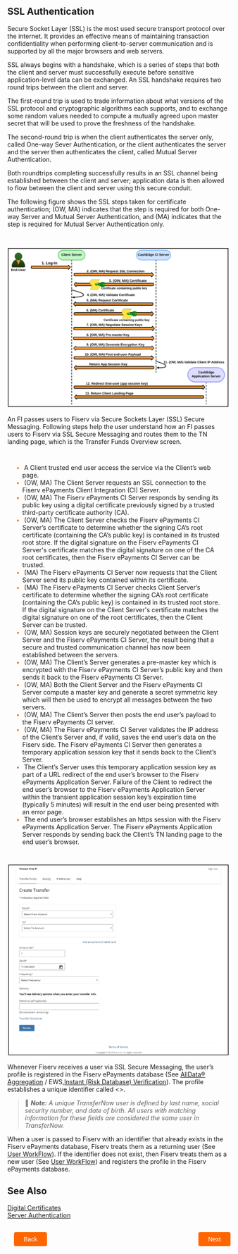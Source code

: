 ## SSL Authentication 



Secure Socket Layer (SSL) is the most used secure transport protocol over the internet. It provides an effective means of maintaining transaction confidentiality when performing client-to-server communication and is supported by all the major browsers and web servers.     

SSL always begins with a handshake, which is a series of steps that both the client and server must successfully execute before sensitive application-level data can be exchanged. An SSL handshake requires two round trips between the client and server.     

The first-round trip is used to trade information about what versions of the SSL protocol and cryptographic algorithms each supports, and to exchange some random values needed to compute a mutually agreed upon master secret that will be used to prove the freshness of the handshake.      

The second-round trip is when the client authenticates the server only, called One-way Sever Authentication, or the client authenticates the server and the server then authenticates the client, called Mutual Server Authentication.      

Both roundtrips completing successfully results in an SSL channel being established between the client and server; application data is then allowed to flow between the client and server using this secure conduit.     

The following figure shows the SSL steps taken for certificate authentication; (OW, MA) indicates that the step is required for both One-way Server and Mutual Server Authentication, and (MA) indicates that the step is required for Mutual Server Authentication only.     




 
 <center>
 <br/>
  
![image](../../../assets/images/SSL-Authentication.png) <br/>


</center>
 
An FI passes users to Fiserv via Secure Sockets Layer (SSL) Secure Messaging. Following steps help the user understand how an FI passes users to Fiserv via SSL Secure Messaging and routes them to the TN landing page, which is the Transfer Funds Overview screen. 

<div class="card-body">
    <ul>
        <li>
            A Client trusted end user access the service via the Client’s web page.
        </li>
        <li>
            (OW, MA) The Client Server requests an SSL connection to the Fiserv ePayments Client Integration (CI) Server.
        </li>
        <li>
            (OW, MA) The Fiserv ePayments CI Server responds by sending its public key using a digital certificate previously signed by a trusted third-party certificate authority (CA).
        </li>
        <li>
            (OW, MA) The Client Server checks the Fiserv ePayments CI Server’s certificate to determine whether the signing CA’s root certificate (containing the CA’s public key) is contained in its trusted root store. If the digital signature on the Fiserv ePayments CI Server's certificate matches the digital signature on one of the CA root certificates, then the Fiserv ePayments CI Server can be trusted. 
        </li>
        <li>
            (MA) The Fiserv ePayments CI Server now requests that the Client Server send its public key contained within its certificate.
        </li>
        <li>
            (MA) The Fiserv ePayments CI Server checks Client Server’s certificate to determine whether the signing CA’s root certificate (containing the CA’s public key) is contained in its trusted root store. If the digital signature on the Client Server's certificate matches the digital signature on one of the root certificates, then the Client Server can be trusted. 
        </li>
        <li>
            (OW, MA) Session keys are securely negotiated between the Client Server and the Fiserv ePayments CI Server, the result being that a secure and trusted communication channel has now been established between the servers.
        </li>
        <li>
            (OW, MA) The Client’s Server generates a pre-master key which is encrypted with the Fiserv ePayments CI Server’s public key and then sends it back to the Fiserv ePayments CI Server.
        </li>
        <li>
            (OW, MA) Both the Client Server and the Fiserv ePayments CI Server compute a master key and generate a secret symmetric key which will then be used to encrypt all messages between the two servers.
        </li>
        <li>
            (OW, MA) The Client’s Server then posts the end user’s payload to the Fiserv ePayments CI server.
        </li>
        <li>
            (OW, MA) The Fiserv ePayments CI Server validates the IP address of the Client’s Server and, if valid, saves the end user’s data on the Fiserv side. The Fiserv ePayments CI Server then generates a temporary application session key that it sends back to the Client’s Server.
        </li>
        <li>
            The Client’s Server uses this temporary application session key as part of a URL redirect of the end user’s browser to the Fiserv ePayments Application Server. Failure of the Client to redirect the end user’s browser to the Fiserv ePayments Application Server within the transient application session key’s expiration time (typically 5 minutes) will result in the end user being presented with an error page.
        </li>
        <li>
            The end user’s browser establishes an https session with the Fiserv ePayments Application Server. The Fiserv ePayments Application Server responds by sending back the Client’s TN landing page to the end user’s browser.
        </li>
    </ul>
</div>

 
 <center>
  
![image](../../../assets/images/transfer-via-bank-trasfer-funds-account.png) <br/>

</center>
 
Whenever Fiserv receives a user via SSL Secure Messaging, the user’s profile is registered in the Fiserv ePayments database (See [AllData® Aggregation](https://qa-developerstudio.fiserv.com/product/AllDataAggregation?branch=develop) / EWS,[Instant (Risk Database) Verification](https://qa-developerstudio.fiserv.com/product/VerifyNow/docs/?path=docs/verifynow-account-verification-method/instant-verification.md&branch=develop)). The profile establishes a unique identifier called <>.


<!-- theme: info -->

> :memo: _**Note:** A unique TransferNow user is defined by last name, social security number, and date of birth. All users with matching information for these fields are considered the same user in TransferNow._



When a user is passed to Fiserv with an identifier that already exists in the Fiserv ePayments database, Fiserv treats them as a returning user (See [User WorkFlow](https://qa-developerstudio.fiserv.com/product/VerifyNow/docs/?path=docs/user-workflow.md&branch=develop#tab-returning_user)). If the identifier does not exist, then Fiserv treats them as a new user (See [User WorkFlow](https://qa-developerstudio.fiserv.com/product/VerifyNow/docs/?path=docs/user-workflow.md&branch=develop)) and registers the profile in the Fiserv ePayments database.

 

## See Also 

[Digital Certificates](?path=docs/getting-started/TN-Integration-Guide/Digital-Certificates.md)    
[Server Authentication](?path=docs/getting-started/TN-Integration-Guide/Server-Authentication.md)    

 
<div class="ssl-authentication-button-container">
    <br>
    <div class="ssl-authentication-left-button">
        <a href="?path=docs/getting-started/TN-Integration-Guide/transfernow-integration-guide.md">Back</a>
    </div>
    <div class="ssl-authentication-right-button">
        <a href="?path=docs/getting-started/TN-Integration-Guide/SSO-Guidelines/payload-secure-msg.md">Next</a>
    </div>
</div>
<style>
    .ssl-authentication-button-container {
        position: relative;
        width: 100%;
        height: 30px;
        font-family: sans-serif;
        margin: 0px 15px;
    }
    .ssl-authentication-left-button a,
    .ssl-authentication-right-button a{
        position: absolute;
        display: inline;
        border: 0px;
        background: rgb(255, 102, 0);
        color: rgb(255, 255, 255);
        padding: 8px 22px;
        cursor: pointer;
        border-radius: 4px;                                
        text-align: center;
        text-decoration: none;
        transition: all 0.3s ease;
    }
    .ssl-authentication-left-button a{ 
        left: 0;
    }
    .ssl-authentication-right-button a{
        right: 12px;
    }
    .ssl-authentication-left-button a:hover,
    .ssl-authentication-right-button a:hover {
        color: #f60;
        background-color: white;
        border: 2px solid #f60;
    }
    .card-body
    {
        background:#f1f1f101;
        padding:1em;
    }
    .card-body ul 
    {
        list-style: none;
        padding-left: 20px;
    }
    .card-body ul li::before 
    {
        content: "\2022";
        font-size: 1em;
        color: #f60;
        display: inline-block;
        width: 1em;
        margin-left: -1em;
    }
</style>


